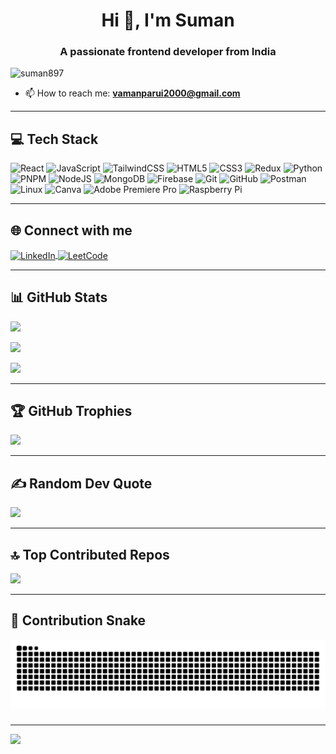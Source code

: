 <h1 align="center">Hi 👋, I'm Suman</h1>
<h3 align="center">A passionate frontend developer from India</h3>

<p align="left">
  <img src="https://komarev.com/ghpvc/?username=suman897&label=Profile%20views&color=0e75b6&style=flat" alt="suman897" />
</p>

- 📫 How to reach me: **vamanparui2000@gmail.com**

---

## 💻 Tech Stack

![React](https://img.shields.io/badge/react-%2320232a.svg?style=plastic&logo=react&logoColor=%2361DAFB)
![JavaScript](https://img.shields.io/badge/javascript-%23323330.svg?style=plastic&logo=javascript&logoColor=%23F7DF1E)
![TailwindCSS](https://img.shields.io/badge/tailwindcss-%2338B2AC.svg?style=plastic&logo=tailwind-css&logoColor=white)
![HTML5](https://img.shields.io/badge/html5-%23E34F26.svg?style=plastic&logo=html5&logoColor=white)
![CSS3](https://img.shields.io/badge/css3-%231572B6.svg?style=plastic&logo=css3&logoColor=white)
![Redux](https://img.shields.io/badge/redux-%23593d88.svg?style=plastic&logo=redux&logoColor=white)
![Python](https://img.shields.io/badge/python-3670A0?style=plastic&logo=python&logoColor=ffdd54)
![PNPM](https://img.shields.io/badge/pnpm-%234a4a4a.svg?style=plastic&logo=pnpm&logoColor=f69220)
![NodeJS](https://img.shields.io/badge/node.js-%23339933.svg?style=plastic&logo=node.js&logoColor=white)
![MongoDB](https://img.shields.io/badge/mongodb-%2347A248.svg?style=plastic&logo=mongodb&logoColor=white)
![Firebase](https://img.shields.io/badge/firebase-%23039BE5.svg?style=plastic&logo=firebase)
![Git](https://img.shields.io/badge/git-%23F05033.svg?style=plastic&logo=git&logoColor=white)
![GitHub](https://img.shields.io/badge/github-%23121011.svg?style=plastic&logo=github&logoColor=white)
![Postman](https://img.shields.io/badge/Postman-FF6C37?style=plastic&logo=postman&logoColor=white)
![Linux](https://img.shields.io/badge/linux-%23000.svg?style=plastic&logo=linux&logoColor=white)
![Canva](https://img.shields.io/badge/Canva-%2300C4CC.svg?style=plastic&logo=Canva&logoColor=white)
![Adobe Premiere Pro](https://img.shields.io/badge/Adobe%20Premiere%20Pro-9999FF.svg?style=plastic&logo=Adobe%20Premiere%20Pro&logoColor=white)
![Raspberry Pi](https://img.shields.io/badge/-Raspberry_Pi-C51A4A?style=plastic&logo=Raspberry-Pi)

---

## 🌐 Connect with me

<p align="left">
  <a href="https://www.linkedin.com/in/suman-parui-ab3613184/" target="blank">
    <img align="center" src="https://raw.githubusercontent.com/rahuldkjain/github-profile-readme-generator/master/src/images/icons/Social/linked-in-alt.svg" alt="LinkedIn" height="30" width="40" />
  </a>
  <a href="https://leetcode.com/u/art__98/" target="blank">
    <img align="center" src="https://raw.githubusercontent.com/rahuldkjain/github-profile-readme-generator/master/src/images/icons/Social/leet-code.svg" alt="LeetCode" height="30" width="40" />
  </a>
</p>

---

## 📊 GitHub Stats

![](https://github-readme-stats.vercel.app/api?username=suman897&show_icons=true&locale=en&theme=default&hide_border=false&include_all_commits=true&count_private=true)

![](https://github-readme-stats.vercel.app/api/top-langs/?username=suman897&theme=default&hide_border=false&layout=compact)

![](https://github-readme-streak-stats.herokuapp.com/?user=suman897&theme=default&hide_border=false)

---

## 🏆 GitHub Trophies

![](https://github-profile-trophy.vercel.app/?username=suman897&theme=transparent&no-frame=false&no-bg=false&margin-w=4)

---

## ✍️ Random Dev Quote

![](https://quotes-github-readme.vercel.app/api?type=horizontal&theme=light)

---

## 🔝 Top Contributed Repos

![](https://github-contributor-stats.vercel.app/api?username=suman897&limit=5&theme=default&combine_all_yearly_contributions=true)

---

## 🐍 Contribution Snake

<img src="https://raw.githubusercontent.com/suman897/suman897/output/snake.svg" alt="Snake animation" />

###

---

[![](https://visitcount.itsvg.in/api?id=suman897&icon=2&color=7)](https://visitcount.itsvg.in)

<!-- Proudly created with GPRM ( https://gprm.itsvg.in ) -->
